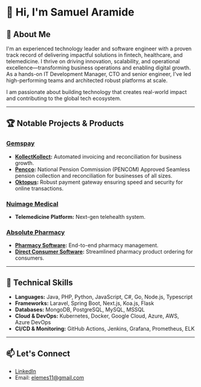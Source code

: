 # 👋 Hi, I'm Samuel Aramide

## 🚀 About Me

I'm an experienced technology leader and software engineer with a proven track record of delivering impactful solutions in fintech, healthcare, and telemedicine. I thrive on driving innovation, scalability, and operational excellence—transforming business operations and enabling digital growth. As a hands-on IT Development Manager, CTO and senior engineer, I've led high-performing teams and architected robust platforms at scale.

I am passionate about building technology that creates real-world impact and contributing to the global tech ecosystem.

---

## 🏆 Notable Projects & Products

### [Gemspay](https://gemspaysolution.com)
- **[KollectKollect](https://merchant.gemspaysolution.com/):** Automated invoicing and reconciliation for business growth.
- **[Pencco](https://pencco.ng):** National Pension Commission (PENCOM) Approved Seamless pension collection and reconciliation for businesses of all sizes.
- **[Oktopus](https://oktopus.gemspaysolution.com):** Robust payment gateway ensuring speed and security for online transactions.


### [Nuimage Medical](https://nuimagemedical.com/)
- **Telemedicine Platform:** Next-gen telehealth system.


### [Absolute Pharmacy](https://absoluterx.com/)
- **[Pharmacy Software](https://portal.absoluterx.com/administrators/login):** End-to-end pharmacy management.
- **[Direct Consumer Software](https://direct.absoluterx.com/home):** Streamlined pharmacy product ordering for consumers.


---

## 💼 Technical Skills

- **Languages:** Java, PHP, Python, JavaScript, C#, Go, Node.js, Typescript
- **Frameworks:** Laravel, Spring Boot, Next.js, Koa.js, Flask
- **Databases:** MongoDB, PostgreSQL, MySQL, MSSQL
- **Cloud & DevOps:** Kubernetes, Docker, Google Cloud, Azure, AWS, Azure DevOps
- **CI/CD & Monitoring:** GitHub Actions, Jenkins, Grafana, Prometheus, ELK

---

## 📫 Let's Connect

- [LinkedIn](https://linkedin.com/in/samuel-aramide-157563b7)
- Email: elemes11@gmail.com



